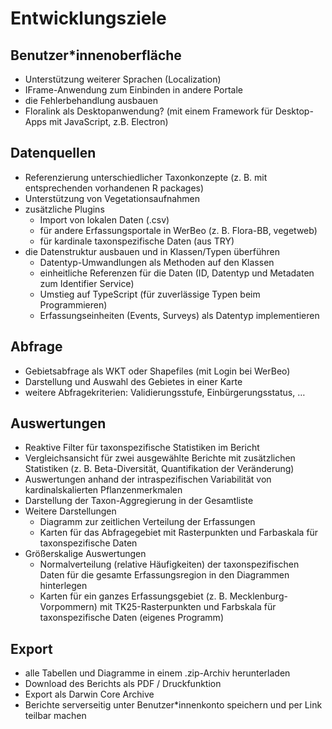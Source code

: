 # Entwicklungsziele

## Benutzer\*innenoberfläche

- Unterstützung weiterer Sprachen (Localization)
- IFrame-Anwendung zum Einbinden in andere Portale
- die Fehlerbehandlung ausbauen
- Floralink als Desktopanwendung?
  (mit einem Framework für Desktop-Apps mit JavaScript, z.B. Electron)

## Datenquellen

- Referenzierung unterschiedlicher Taxonkonzepte
  (z. B. mit entsprechenden vorhandenen R packages)
- Unterstützung von Vegetationsaufnahmen
- zusätzliche Plugins
  - Import von lokalen Daten (.csv)
  - für andere Erfassungsportale in WerBeo (z. B. Flora-BB, vegetweb)
  - für kardinale taxonspezifische Daten (aus TRY)
- die Datenstruktur ausbauen und in Klassen/Typen überführen
  - Datentyp-Umwandlungen als Methoden auf den Klassen
  - einheitliche Referenzen für die Daten
    (ID, Datentyp und Metadaten zum Identifier Service)
  - Umstieg auf TypeScript (für zuverlässige Typen beim Programmieren)
  - Erfassungseinheiten (Events, Surveys) als Datentyp implementieren

## Abfrage

- Gebietsabfrage als WKT oder Shapefiles (mit Login bei WerBeo)
- Darstellung und Auswahl des Gebietes in einer Karte
- weitere Abfragekriterien: Validierungsstufe, Einbürgerungsstatus, …

## Auswertungen

- Reaktive Filter für taxonspezifische Statistiken im Bericht
- Vergleichsansicht für zwei ausgewählte Berichte mit zusätzlichen Statistiken (z. B. Beta-Diversität, Quantifikation der Veränderung)
- Auswertungen anhand der intraspezifischen Variabilität
  von kardinalskalierten Pflanzenmerkmalen
- Darstellung der Taxon-Aggregierung in der Gesamtliste
- Weitere Darstellungen
  - Diagramm zur zeitlichen Verteilung der Erfassungen
  - Karten für das Abfragegebiet mit Rasterpunkten
    und Farbaskala für taxonspezifische Daten
- Größerskalige Auswertungen
  - Normalverteilung (relative Häufigkeiten) der taxonspezifischen Daten für die gesamte Erfassungsregion in den Diagrammen hinterlegen
  - Karten für ein ganzes Erfassungsgebiet (z. B. Mecklenburg-Vorpommern)
    mit TK25-Rasterpunkten und Farbskala für taxonspezifische Daten
    (eigenes Programm)

## Export

- alle Tabellen und Diagramme in einem .zip-Archiv herunterladen
- Download des Berichts als PDF / Druckfunktion
- Export als Darwin Core Archive
- Berichte serverseitig unter Benutzer\*innenkonto speichern
  und per Link teilbar machen
